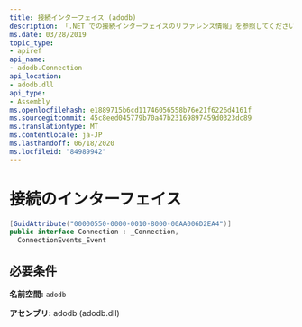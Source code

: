 ```yaml
---
title: 接続インターフェイス (adodb)
description: 「.NET での接続インターフェイスのリファレンス情報」を参照してください。 このインターフェイスは、adodb 名前空間と adodb アセンブリ (adodb.dll ライブラリ内) にあります。
ms.date: 03/28/2019
topic_type:
- apiref
api_name:
- adodb.Connection
api_location:
- adodb.dll
api_type:
- Assembly
ms.openlocfilehash: e1889715b6cd11746056558b76e21f6226d4161f
ms.sourcegitcommit: 45c8eed045779b70a47b23169897459d0323dc89
ms.translationtype: MT
ms.contentlocale: ja-JP
ms.lasthandoff: 06/18/2020
ms.locfileid: "84989942"
---
```

# <a name="connection-interface"></a>接続のインターフェイス

```csharp
[GuidAttribute("00000550-0000-0010-8000-00AA006D2EA4")]
public interface Connection : _Connection,
  ConnectionEvents_Event
```

## <a name="requirements"></a>必要条件

**名前空間:** `adodb`

**アセンブリ:** adodb (adodb.dll)
